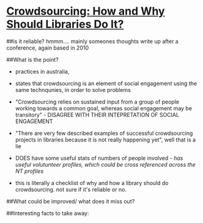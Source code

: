 # [Crowdsourcing: How and Why Should Libraries Do It?](http://www.dlib.org/dlib/march10/holley/03holley.html)



##is it reliable?
hmmm.... mainly someones thoughts
write up after a conference, again based in 2010

##What is the point?
- practices in australia,
- states that crowdsourcing is an element of social engagement using the same technqunies, in order to solve problems
- "Crowdsourcing relies on sustained input from a group of people working towards a common goal, whereas social engagement may be transitory" - DISAGREE WITH THEIR INTEPRETATION OF SOCIAL ENGAGEMENT
- "There are very few described examples of successful crowdsourcing projects in libraries because it is not really happening yet", well that is a lie
- DOES have some useful stats of numbers of people involved
*- has useful volutunteer profiles, which could be cross referenced across the NT profiles*


- this is literally a checklist of why and how a library should do crowdsourcing. not sure if it's reliable or no.

##What could be improved/ what does it miss out?



##Interesting facts to take away:
